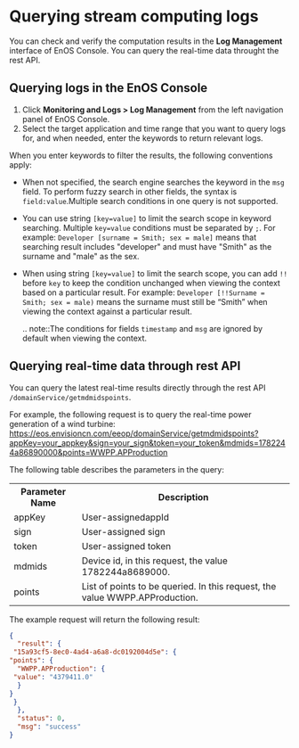 # Querying stream computing logs

You can check and verify the computation results in the **Log Management** interface of EnOS Console. You can query the real-time data throught the rest API.

## Querying logs in the EnOS Console

1. Click **Monitoring and Logs > Log Management** from the left navigation panel of EnOS Console.
2. Select the target application and time range that you want to query logs for, and when needed, enter the keywords to return relevant logs.

  When you enter keywords to filter the results, the following conventions apply:

  - When not specified, the search engine searches the keyword in the `msg` field. To perform fuzzy search in other fields, the syntax is `field:value`.Multiple search conditions in one query is not supported.

  - You can use string `[key=value]` to limit the search scope in keyword searching. Multiple `key=value` conditions must be separated by `;`. For example: `Developer [surname = Smith; sex = male]` means that searching result includes "developer" and must have "Smith" as the surname and "male" as the sex.

  - When using string `[key=value]` to limit the search scope, you can add `!!` before `key` to keep the condition unchanged when viewing the context based on a particular result. For example: `Developer [!!Surname = Smith; sex = male)` means the surname must still be “Smith” when viewing the context against a particular result.

    .. note::The conditions for fields `timestamp` and `msg` are ignored by default when viewing the context.

## Querying real-time data through rest API

You can query the latest real-time results directly through the rest API `/domainService/getmdmidspoints`.

For example, the following request is to query the real-time power generation of a wind turbine: https://eos.envisioncn.com/eeop/domainService/getmdmidspoints?appKey=your_appkey&sign=your_sign&token=your_token&mdmids=1782244a86890000&points=WWPP.APProduction

The following table describes the parameters in the query:

<table>
  <tr>
 <th>Parameter Name</th>
 <th>Description</th>
  </tr>
  <tr>
 <td>appKey</td>
 <td>User-assignedappId</td>
  </tr>
  <tr>
 <td>sign</td>
 <td>User-assigned sign</td>
  </tr>
  <tr>
 <td>token</td>
 <td>User-assigned token</td>
  </tr>
  <tr>
 <td>mdmids</td>
 <td>Device id, in this request, the value 1782244a8689000.</td>
  </tr>
  <tr>
 <td>points</td>
 <td>List of points to be queried. In this request, the value WWPP.APProduction.</td>
  </tr>
</table>

The example request will return the following result:
``` json
{
  "result": {
 "15a93cf5-8ec0-4ad4-a6a8-dc0192004d5e": {
"points": {
  "WWPP.APProduction": {
 "value": "4379411.0"
  }
}
 }
  },
  "status": 0,
  "msg": "success"
}
```
